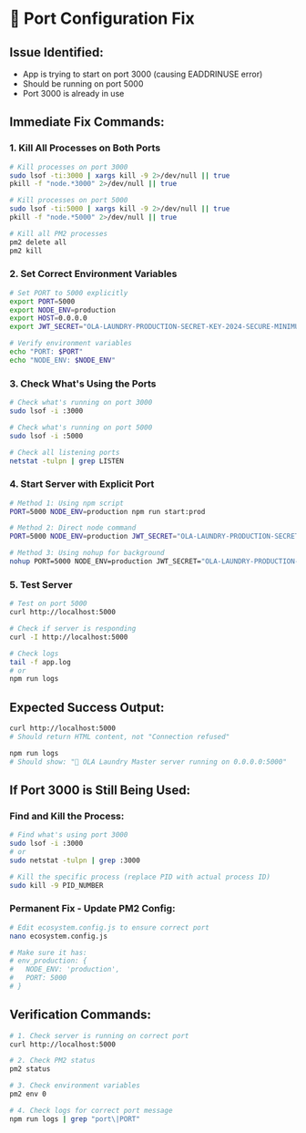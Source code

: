 # 🔧 Port Configuration Fix

## **Issue Identified:**
- App is trying to start on port 3000 (causing EADDRINUSE error)
- Should be running on port 5000
- Port 3000 is already in use

## **Immediate Fix Commands:**

### **1. Kill All Processes on Both Ports**
```bash
# Kill processes on port 3000
sudo lsof -ti:3000 | xargs kill -9 2>/dev/null || true
pkill -f "node.*3000" 2>/dev/null || true

# Kill processes on port 5000
sudo lsof -ti:5000 | xargs kill -9 2>/dev/null || true
pkill -f "node.*5000" 2>/dev/null || true

# Kill all PM2 processes
pm2 delete all
pm2 kill
```

### **2. Set Correct Environment Variables**
```bash
# Set PORT to 5000 explicitly
export PORT=5000
export NODE_ENV=production
export HOST=0.0.0.0
export JWT_SECRET="OLA-LAUNDRY-PRODUCTION-SECRET-KEY-2024-SECURE-MINIMUM-32-CHARACTERS"

# Verify environment variables
echo "PORT: $PORT"
echo "NODE_ENV: $NODE_ENV"
```

### **3. Check What's Using the Ports**
```bash
# Check what's running on port 3000
sudo lsof -i :3000

# Check what's running on port 5000
sudo lsof -i :5000

# Check all listening ports
netstat -tulpn | grep LISTEN
```

### **4. Start Server with Explicit Port**
```bash
# Method 1: Using npm script
PORT=5000 NODE_ENV=production npm run start:prod

# Method 2: Direct node command
PORT=5000 NODE_ENV=production JWT_SECRET="OLA-LAUNDRY-PRODUCTION-SECRET-KEY-2024-SECURE-MINIMUM-32-CHARACTERS" node dist/index.js

# Method 3: Using nohup for background
nohup PORT=5000 NODE_ENV=production JWT_SECRET="OLA-LAUNDRY-PRODUCTION-SECRET-KEY-2024-SECURE-MINIMUM-32-CHARACTERS" node dist/index.js > app.log 2>&1 &
```

### **5. Test Server**
```bash
# Test on port 5000
curl http://localhost:5000

# Check if server is responding
curl -I http://localhost:5000

# Check logs
tail -f app.log
# or
npm run logs
```

## **Expected Success Output:**
```bash
curl http://localhost:5000
# Should return HTML content, not "Connection refused"

npm run logs
# Should show: "🚀 OLA Laundry Master server running on 0.0.0.0:5000"
```

## **If Port 3000 is Still Being Used:**

### **Find and Kill the Process:**
```bash
# Find what's using port 3000
sudo lsof -i :3000
# or
sudo netstat -tulpn | grep :3000

# Kill the specific process (replace PID with actual process ID)
sudo kill -9 PID_NUMBER
```

### **Permanent Fix - Update PM2 Config:**
```bash
# Edit ecosystem.config.js to ensure correct port
nano ecosystem.config.js

# Make sure it has:
# env_production: {
#   NODE_ENV: 'production',
#   PORT: 5000
# }
```

## **Verification Commands:**
```bash
# 1. Check server is running on correct port
curl http://localhost:5000

# 2. Check PM2 status
pm2 status

# 3. Check environment variables
pm2 env 0

# 4. Check logs for correct port message
npm run logs | grep "port\|PORT"
```